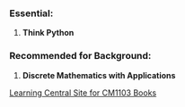 
### Essential:
1. **Think Python**
### Recommended for Background:
1. **Discrete Mathematics with Applications**

[Learning Central Site for CM1103 Books](https://learningcentral.cf.ac.uk/ultra/courses/_417220_1/outline/lti/launchFrame?toolHref=https:~2F~2Flearningcentral.cf.ac.uk~2Fwebapps~2Fblackboard~2Fexecute~2Fblti~2FlaunchPlacement%3Fblti_placement_id%3D_1119_1%26content_id%3D_7117097_1%26course_id%3D_417220_1%26wrapped%3Dtrue%26from_ultra%3Dtrue)

